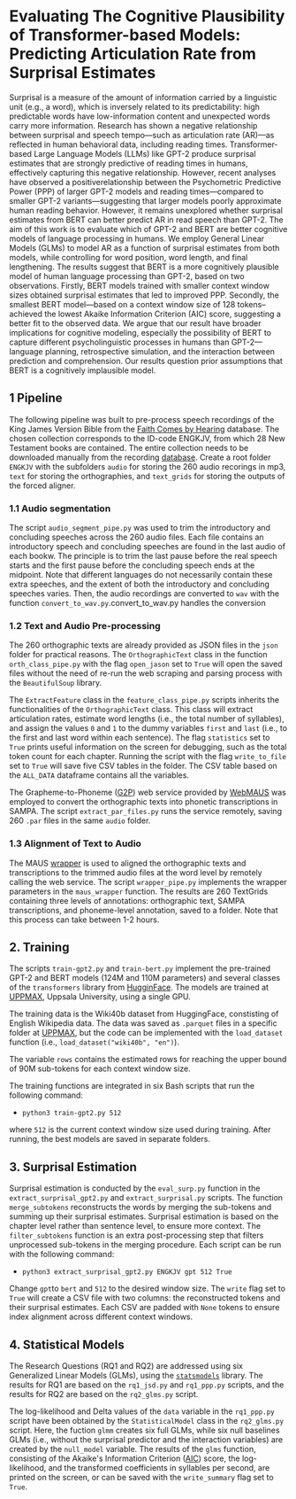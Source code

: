 # Evaluating The Cognitive Plausibility of Transformer-based Models: Predicting Articulation Rate from Surprisal Estimates

Surprisal is a measure of the amount of information carried by a linguistic unit (e.g., a word), which is inversely related to its predictability: high predictable words have low-information content and unexpected words carry more information. Research has shown a negative relationship between surprisal and speech tempo—such as articulation rate (AR)—as reflected in human behavioral data, including reading times. Transformer-based Large Language Models (LLMs) like GPT-2 produce surprisal estimates that are strongly predictive of reading times in humans, effectively capturing this negative relationship. However, recent analyses have observed a positiverelationship between the Psychometric Predictive Power (PPP) of larger GPT-2 models and reading times—compared to smaller GPT-2 variants—suggesting that larger models poorly approximate human reading behavior. However, it remains unexplored whether surprisal estimates from BERT can better predict AR in read speech than GPT-2. The aim of this work is to evaluate which of GPT-2 and BERT are better cognitive models of language processing in humans. We employ General Linear Models (GLMs) to model AR as a function of surprisal estimates from both models, while controlling for word position, word length, and final lengthening. The results suggest that BERT is a more cognitively plausible model of human language processing than GPT-2, based on two observations. Firstly, BERT models trained with smaller context window sizes obtained surprisal estimates that led to improved PPP. Secondly, the smallest BERT model—based on a context window size of 128 tokens–achieved the lowest Akaike Information Criterion (AIC) score, suggesting a better fit to the observed data. We argue that our result have broader implications for cognitive modeling, especially the possibility of BERT to capture different psycholinguistic processes in humans than GPT-2—language planning, retrospective simulation, and the interaction between prediction and comprehension. Our results question prior assumptions that BERT is a cognitively implausible model. 

## 1 Pipeline
The following pipeline was built to pre-process speech recordings of the King James Version Bible from the [Faith Comes by Hearing](https://www.faithcomesbyhearing.com/) database. The chosen collection corresponds to the ID-code ENGKJV, from which 28 New Testament books are contained. The entire collection needs to be downloaded manually from the recording [database](https://www.faithcomesbyhearing.com/audio-bible-resources/mp3-downloads). Create a root folder `ENGKJV` with the subfolders `audio` for storing the 260 audio recorings in mp3, `text` for storing the orthographies, and `text_grids` for storing the outputs of the forced aligner.

### 1.1 Audio segmentation

The script `audio_segment_pipe.py` was used to trim the introductory and concluding speeches across the 260 audio files. Each file contains an introductory speech and concluding speeches are found in the last audio of each bookw. The principle is to trim the last pause before the real speech starts and the first pause before the concluding speech ends at the midpoint. Note that different languages do not necessarily contain these extra speeches, and the extent of both the introductory and concluding speeches varies. Then, the audio recordings are converted to `wav` with the function `convert_to_wav.py`.convert_to_wav.py handles the conversion


### 1.2 Text and Audio Pre-processing

The 260 orthographic texts are already provided as JSON files in the `json` folder for practical reasons. The `OrthographicText` class in the function `orth_class_pipe.py` with the flag `open_jason` set to `True` will open the saved files without the need of re-run the web scraping and parsing process with the `BeautifulSoup` library. 

The `ExtractFeature` class in the `feature_class_pipe.py` scripts inherits the functionalities of the `OrthographicText` class. This class will extract articulation rates, estimate word lengths (i.e., the total number of syllables), and assign the values `0` and `1` to the dummy variables `first` and `last` (i.e., to the first and last word within each sentence). The flag `statistics` set to `True` prints useful information on the screen for debugging, such as the total token count for each chapter. Running the script with the flag `write_to_file` set to `True` will save five CSV tables in the folder. The CSV table based on the `ALL_DATA` dataframe contains all the variables.

The Grapheme-to-Phoneme ([G2P](https://clarin.phonetik.uni-muenchen.de/BASWebServices/interface/Grapheme2Phoneme)) web service provided by [WebMAUS](https://clarin.phonetik.uni-muenchen.de/BASWebServices/interface) was employed to convert the orthographic texts into phonetic transcriptions in SAMPA. The script  `extract_par_files.py` runs the service remotely, saving 260 `.par` files in the same `audio` folder. 

### 1.3 Alignment of Text to Audio

The MAUS [wrapper](https://www.bas.uni-muenchen.de/forschung/Bas/maus.web) is used to aligned the orthographic texts and transcriptions to the trimmed audio files at the word level by remotely calling the web service. The script `wrapper_pipe.py` implements the wrapper parameters in the `maus_wrapper` function. The results are 260 TextGrids containing three levels of annotations: orthographic text, SAMPA transcriptions, and phoneme-level annotation, saved to a folder. Note that this process can take between 1-2 hours.

## 2. Training

The scripts `train-gpt2.py` and `train-bert.py` implement the pre-trained GPT-2 and BERT models (124M and 110M parameters) and several classes of the `transformers` library from [HugginFace](https://huggingface.co/docs/transformers/en/index). The models are trained at [UPPMAX](https://www.uu.se/centrum/uppmax/), Uppsala University, using a single GPU.

The training data is the Wiki40b dataset from HuggingFace, constisting of English Wikipedia data. The data was saved as `.parquet` files in a specific folder at [UPPMAX](https://www.uu.se/centrum/uppmax/), but the code can be implemented with the `load_dataset` function (i.e., `load_dataset("wiki40b", "en")`). 

The variable `rows` contains the estimated rows for reaching the upper bound of 90M sub-tokens for each context window size. 

The training functions are integrated in six Bash scripts that run the following command:

- `python3 train-gpt2.py 512`

where `512` is the current context window size used during training. After running, the best models are saved in separate folders.


## 3. Surprisal Estimation

Surprisal estimation is conducted by the `eval_surp.py` function in the `extract_surprisal_gpt2.py` and `extract_surprisal.py` scripts. The function `merge_subtokens` reconstructs the words by merging the sub-tokens and summing up their surprisal estimates. Surprisal estimation is based on the chapter level rather than sentence level, to ensure more context. The `filter_subtokens` function is an extra post-processing step that filters unprocessed sub-tokens in the merging procedure. Each script can be run with the following command:

- `python3 extract_surprisal_gpt2.py ENGKJV gpt 512 True`

Change `gpt`to `bert` and `512` to the desired window size. The `write` flag set to `True` will create a CSV file with two columns: the reconstructed tokens and their surprisal estimates. Each CSV are padded with `None` tokens to ensure index alignment across different context windows.

## 4. Statistical Models

The Research Questions (RQ1 and RQ2) are addressed using six Generalized Linear Models (GLMs), using the [`statsmodels`](https://www.statsmodels.org/stable/examples/notebooks/generated/glm.html) library. The results for RQ1 are based on the `rq1_jsd.py` and `rq1_ppp.py` scripts, and the results for RQ2 are based on the `rq2_glms.py` script. 

The log-likelihood and Delta values of the `data` variable in the `rq1_ppp.py` script have been obtained by the `StatisticalModel` class in the `rq2_glms.py` script. Here, the fuction `glmm` creates six full GLMs, while six null baselines GLMs (i.e., without the surprisal predictor and the interaction variables) are created by the `null_model` variable. The results of the `glms` function, consisting of the Akaike's Information Criterion ([AIC](https://link.springer.com/rwe/10.1007/978-3-642-04898-2_110)) score, the log-likelihood, and the transformed coefficients in syllables per second, are printed on the screen, or can be saved with the `write_summary` flag set to `True`.
